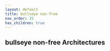 ```yaml
---
layout: default
title: bullseye non-free
nav_order: 35
has_children: true
---
```


## bullseye non-free Architectures
